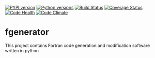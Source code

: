 [![PYPI version](https://img.shields.io/pypi/v/fgenerator.png)](https://pypi.python.org/pypi/fgenerator)
[![Python versions](https://img.shields.io/pypi/pyversions/fgenerator.jpg)](https://pypi.python.org/pypi/fgenerator)
[![Build Status](https://travis-ci.org/stfc/fgenerator.svg?branch=master)](https://travis-ci.org/stfc/fgenerator)
[![Coverage Status](https://coveralls.io/repos/github/stfc/fgenerator/badge.svg?branch=master)](https://coveralls.io/github/stfc/fgenerator?branch=master)
[![Code Health](https://landscape.io/github/stfc/fgenerator/master/landscape.svg?style=flat)](https://landscape.io/github/stfc/fgenerator/master)
[![Code Climate](https://codeclimate.com/github/stfc/fgenerator/badges/gpa.svg)](https://codeclimate.com/github/stfc/fgenerator)

# fgenerator
This project contains Fortran code generation and modification software written in python
